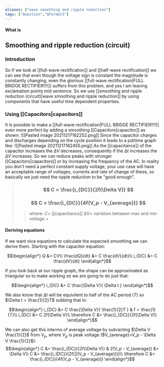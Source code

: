 ```yaml
---
aliases: ["wave smoothing and ripple reduction"]
tags: ["Question","QFormat3"]
---
```


#### What is
## Smoothing and ripple reduction (circuit)
### Introduction
So if we look at [[full-wave rectification]] and [[half-wave rectification]] we can see that even though the voltage sign is constant the magnitude is constantly changing, even the glorious [[full-wave rectification|FULL BRIDGE RECTIFIER!!!!]] suffers from this problem, and yes I am leaving exclamation points mid sentence.
So we use [[smoothing and ripple reduction (circuit)|wave smoothing and ripple reduction]] by using components that have useful time dependent properties.

### Using [[Capacitors|capacitors]]
It is possible to make a [[full-wave rectification|FULL BRIDGE RECTIFIER!!!!]] even more perfect by adding a smoothing [[Capacitors|capacitor]] as shown:
![[Pasted image 20211217162252.png]]
Since the capacitor charges and discharges depending on the cycle position it leads to a pd/time graph like:
![[Pasted image 20211217162455.png]]
As the [[capacitance]] of the capacitor increases the $\Delta V$ decreases, consequently if the $\Delta t$ increases the $\Delta V$ increases. So we can reduce peaks with stronger [[Capacitors|capacitors]] or by increasing the frequency of the AC.
In reality you don't need a perfect constant supply voltage, your use case will have an acceptable range of voltages, currents and rate of change of these, so basically we just need the ripple reduction to be "good enough".

> ### $$ C = \frac{i_{DC}}{2f(\Delta V)} $$ 
> ### $$ C = \frac{i_{DC}}{4f(V_p - V_{average})} $$ 
>> where:
>> $C=$ [[capacitance]] 
>> $\Delta V=$ variation between max and min voltage
>> $=$

#### Deriving equations
If we want nice equations to calculate the expected smoothing we can derive them.
Starting with the capacitor equation:

$$\begin{align*}
Q &= CV\\
\frac{dQ}{dt} &= C \frac{dV}{dt}\\
i_{DC} &= C \frac{dV}{dt}
\end{align*}$$

If you look back at our ripple graph, the shape can be approximated as triangular so to make working ez we are going to do just that:

$$\begin{align*}
i_{DC} &= C \frac{\Delta V}{ \Delta t }
\end{align*}$$

We also know that $\Delta t$ will be equivilent to half of the AC period ($T$) so $\Delta t = \frac{1}{2}T$ subbing that in:

$$\begin{align*}
i_{DC} &= C \frac{\Delta V}{ \frac{1}{2}T } & f = \frac{1}{T}\\
i_{DC} &= C 2f(\Delta V)\\
\therefore C &= \frac{i_{DC}}{2f(\Delta V)}
\end{align*}$$

We can also get this interms of average voltage by subracting $\Delta V \frac{1}{2}$ from $V_p$, where $V_p$ is peak voltage ($V_{average}=V_p - \Delta V \frac{1}{2}$):
$$\begin{align*}
C &= \frac{i_{DC}}{2f(\Delta V)} & 2(V_p - V_{average}) &= \Delta V\\
C &= \frac{i_{DC}}{2f(2(V_p - V_{average}))}\\
\therefore C &= \frac{i_{DC}}{4f(V_p - V_{average})}
\end{align*}$$